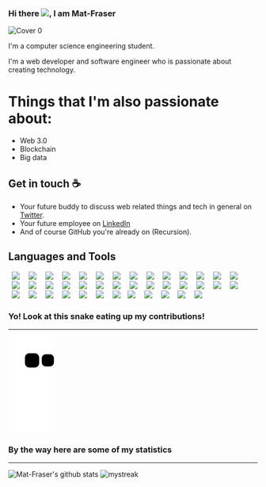 ### Hi there <img src="https://raw.githubusercontent.com/MartinHeinz/MartinHeinz/master/wave.gif" width="30px">, I am Mat-Fraser


![Cover 0](https://user-images.githubusercontent.com/86045021/188324363-c50c5ff1-41e7-4cc4-811d-a4d0235a2f46.png)

I'm a computer science engineering student. 

I'm a web developer and software engineer who is passionate about creating technology.

# Things that I'm also passionate about:
- Web 3.0
- Blockchain
- Big data

## Get in touch :coffee:

- Your future buddy to discuss web related things and tech in general on [Twitter](https://twitter.com/).
- Your future employee on [LinkedIn](https://www.linkedin.com/in/)
- And of course GitHub you're already on (Recursion).

## Languages and Tools 

<img height=80 src="https://cdn.jsdelivr.net/gh/devicons/devicon/icons/atom/atom-original.svg" hspace="7" /> <img height=80 src="https://cdn.jsdelivr.net/gh/devicons/devicon/icons/babel/babel-original.svg"  hspace="7"  /> <img height=80 src="https://cdn.jsdelivr.net/gh/devicons/devicon/icons/bootstrap/bootstrap-original-wordmark.svg" hspace="7"  /> <img height=80 src="https://cdn.jsdelivr.net/gh/devicons/devicon/icons/c/c-original.svg" hspace="7"  /> <img height=80 src="https://cdn.jsdelivr.net/gh/devicons/devicon/icons/canva/canva-original.svg" hspace="7"  /> <img height=80 src="https://cdn.jsdelivr.net/gh/devicons/devicon/icons/codepen/codepen-plain.svg" hspace="7"  /> <img height=80 src="https://cdn.jsdelivr.net/gh/devicons/devicon/icons/cplusplus/cplusplus-original.svg" hspace="7"  />  <img height=80 src="https://cdn.jsdelivr.net/gh/devicons/devicon/icons/python/python-original-wordmark.svg" hspace="7"  />  <img height=80 src="https://cdn.jsdelivr.net/gh/devicons/devicon/icons/html5/html5-original-wordmark.svg" hspace="7"  /> <img height=80 src="https://cdn.jsdelivr.net/gh/devicons/devicon/icons/css3/css3-original-wordmark.svg" hspace="7"  />  <img height=80 src="https://cdn.jsdelivr.net/gh/devicons/devicon/icons/javascript/javascript-original.svg" hspace="7"  /> <img height=80 src="https://cdn.jsdelivr.net/gh/devicons/devicon/icons/react/react-original.svg" hspace="7"  /> <img height=80 src="https://cdn.jsdelivr.net/gh/devicons/devicon/icons/tailwindcss/tailwindcss-original-wordmark.svg" hspace="7"  /> <img height=80 src="https://cdn.jsdelivr.net/gh/devicons/devicon/icons/typescript/typescript-original.svg" hspace="7"  /> <img height=80 src="https://cdn.jsdelivr.net/gh/devicons/devicon/icons/vscode/vscode-original.svg" hspace="7"  /> <img height=80 src="https://cdn.jsdelivr.net/gh/devicons/devicon/icons/docker/docker-original-wordmark.svg" hspace="7"  /> <img height=80 src="https://cdn.jsdelivr.net/gh/devicons/devicon/icons/digitalocean/digitalocean-original-wordmark.svg" hspace="7"  /> <img height=80 src="https://cdn.jsdelivr.net/gh/devicons/devicon/icons/eslint/eslint-original.svg" hspace="7"  /> <img height=80 src="https://cdn.jsdelivr.net/gh/devicons/devicon/icons/express/express-original-wordmark.svg" hspace="7"  /> <img height=80 src="https://cdn.jsdelivr.net/gh/devicons/devicon/icons/firebase/firebase-plain-wordmark.svg" hspace="7"  /> <img height=80 src="https://cdn.jsdelivr.net/gh/devicons/devicon/icons/gatsby/gatsby-plain.svg" hspace="7"  /> <img height=80 src="https://cdn.jsdelivr.net/gh/devicons/devicon/icons/git/git-original-wordmark.svg" hspace="7"  /> <img height=80 src="https://cdn.jsdelivr.net/gh/devicons/devicon/icons/github/github-original-wordmark.svg" hspace="7"  /> <img height=80 src="https://cdn.jsdelivr.net/gh/devicons/devicon/icons/graphql/graphql-plain.svg" hspace="7"  /> <img height=80 src="https://cdn.jsdelivr.net/gh/devicons/devicon/icons/graphql/graphql-plain.svg" hspace="7"  />  <img height=80 src="https://cdn.jsdelivr.net/gh/devicons/devicon/icons/materialui/materialui-original.svg" hspace="7"  /> <img height=80 src="https://cdn.jsdelivr.net/gh/devicons/devicon/icons/mongodb/mongodb-original-wordmark.svg" hspace="7"  /> <img height=80 src="https://cdn.jsdelivr.net/gh/devicons/devicon/icons/mysql/mysql-original-wordmark.svg" hspace="7"  /> <img height=80 src="https://cdn.jsdelivr.net/gh/devicons/devicon/icons/nextjs/nextjs-original-wordmark.svg" hspace="7"  /> <img height=80 src="https://cdn.jsdelivr.net/gh/devicons/devicon/icons/nodejs/nodejs-original-wordmark.svg" hspace="7"  /> <img height=80 src="https://cdn.jsdelivr.net/gh/devicons/devicon/icons/npm/npm-original-wordmark.svg" hspace="7"  /> <img height=80 src="https://cdn.jsdelivr.net/gh/devicons/devicon/icons/yarn/yarn-original.svg" hspace="7"  /> <img height=80 src="https://cdn.jsdelivr.net/gh/devicons/devicon/icons/numpy/numpy-original.svg" hspace="7"  /> <img height=80 src="https://cdn.jsdelivr.net/gh/devicons/devicon/icons/postgresql/postgresql-original-wordmark.svg" hspace="7"  /> <img height=80 src="https://cdn.jsdelivr.net/gh/devicons/devicon/icons/jetbrains/jetbrains-original.svg" hspace="7"  /><img height=80 src="https://cdn.jsdelivr.net/gh/devicons/devicon/icons/redis/redis-original.svg" hspace="7"  /> <img height=80 src="https://cdn.jsdelivr.net/gh/devicons/devicon/icons/sass/sass-original.svg" hspace="7"  /> <img height=80 src="https://cdn.jsdelivr.net/gh/devicons/devicon/icons/tensorflow/tensorflow-original.svg" hspace="7"  /> <img height=80 src="https://cdn.jsdelivr.net/gh/devicons/devicon/icons/webpack/webpack-original.svg" hspace="7"  /> <img height=80 src="https://cdn.jsdelivr.net/gh/devicons/devicon/icons/wordpress/wordpress-plain.svg" hspace="7"  />


### Yo! Look at this snake eating up my contributions! 
<hr>

![snake gif](https://github.com/Mat-Fraser/Mat-Fraser/blob/output/github-contribution-grid-snake.svg)

### By the way here are some of my statistics
<hr>

![Mat-Fraser's github stats](https://github-readme-stats.vercel.app/api?username=Mat-Fraser&show_icons=true&theme=tokyonight)
<img src="https://github-readme-streak-stats.herokuapp.com/?user=Mat-Fraser&theme=tokyonight" alt="mystreak" />





